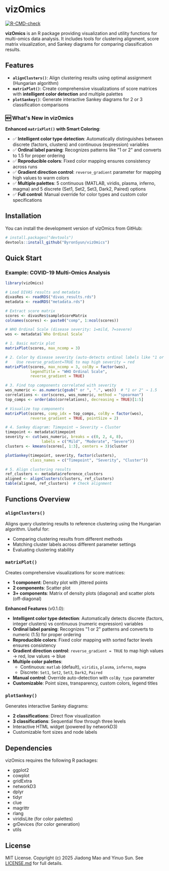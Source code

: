 # vizOmics

<!-- badges: start -->
[![R-CMD-check](https://github.com/ByronSyun/vizOmics/workflows/R-CMD-check/badge.svg)](https://github.com/ByronSyun/vizOmics/actions)
<!-- badges: end -->

**vizOmics** is an R package providing visualization and utility functions for multi-omics data analysis. It includes tools for clustering alignment, score matrix visualization, and Sankey diagrams for comparing classification results.

## Features

- **`alignClusters()`**: Align clustering results using optimal assignment (Hungarian algorithm)
- **`matrixPlot()`**: Create comprehensive visualizations of score matrices with **intelligent color detection** and multiple palettes
- **`plotSankey()`**: Generate interactive Sankey diagrams for 2 or 3 classification comparisons

### 🆕 What's New in vizOmics

**Enhanced `matrixPlot()` with Smart Coloring**:
- ✅ **Intelligent color type detection**: Automatically distinguishes between discrete (factors, clusters) and continuous (expression) variables
- ✅ **Ordinal label parsing**: Recognizes patterns like "1 or 2" and converts to 1.5 for proper ordering
- ✅ **Reproducible colors**: Fixed color mapping ensures consistency across runs
- ✅ **Gradient direction control**: `reverse_gradient` parameter for mapping high values to warm colors
- ✅ **Multiple palettes**: 5 continuous (MATLAB, viridis, plasma, inferno, magma) and 5 discrete (Set1, Set2, Set3, Dark2, Paired) options
- ✅ **Full control**: Manual override for color types and custom color specifications

## Installation

You can install the development version of vizOmics from GitHub:

```r
# install.packages("devtools")
devtools::install_github("ByronSyun/vizOmics")
```

## Quick Start

### Example: COVID-19 Multi-Omics Analysis

```r
library(vizOmics)

# Load DIVAS results and metadata
divasRes <- readRDS("divas_results.rds")
metadata <- readRDS("metadata.rds")

# Extract score matrix
scores <- divasRes$sampleScoreMatrix
colnames(scores) <- paste0("comp", 1:ncol(scores))

# WHO Ordinal Scale (disease severity: 1=mild, 7=severe)
wos <- metadata$`Who Ordinal Scale`

# 1. Basic matrix plot
matrixPlot(scores, max_ncomp = 3)

# 2. Color by disease severity (auto-detects ordinal labels like "1 or 2")
#    Use reverse_gradient=TRUE to map high severity → red
matrixPlot(scores, max_ncomp = 3, colBy = factor(wos), 
           legendTitle = "WHO Ordinal Scale", 
           reverse_gradient = TRUE)

# 3. Find top components correlated with severity
wos_numeric <- as.numeric(gsub(" or ", ".", wos))  # "1 or 2" → 1.5
correlations <- cor(scores, wos_numeric, method = "spearman")
top_comps <- order(abs(correlations), decreasing = TRUE)[1:5]

# Visualize top components
matrixPlot(scores, comp_idx = top_comps, colBy = factor(wos),
           reverse_gradient = TRUE, pointSize = 2)

# 4. Sankey diagram: Timepoint → Severity → Cluster
timepoint <- metadata$timepoint
severity <- cut(wos_numeric, breaks = c(0, 2, 4, 8), 
                labels = c("Mild", "Moderate", "Severe"))
clusters <- kmeans(scores[, 1:3], centers = 3)$cluster

plotSankey(timepoint, severity, factor(clusters), 
           class_names = c("Timepoint", "Severity", "Cluster"))

# 5. Align clustering results
ref_clusters <- metadata$reference_clusters
aligned <- alignClusters(clusters, ref_clusters)
table(aligned, ref_clusters)  # Check alignment
```

## Functions Overview

### `alignClusters()`

Aligns query clustering results to reference clustering using the Hungarian algorithm. Useful for:
- Comparing clustering results from different methods
- Matching cluster labels across different parameter settings
- Evaluating clustering stability

### `matrixPlot()`

Creates comprehensive visualizations for score matrices:
- **1 component**: Density plot with jittered points
- **2 components**: Scatter plot
- **3+ components**: Matrix of density plots (diagonal) and scatter plots (off-diagonal)

**Enhanced Features** (v0.1.0):
- **Intelligent color type detection**: Automatically detects discrete (factors, integer clusters) vs continuous (numeric expression) variables
- **Ordinal label parsing**: Recognizes "1 or 2" patterns and converts to numeric (1.5) for proper ordering
- **Reproducible colors**: Fixed color mapping with sorted factor levels ensures consistency
- **Gradient direction control**: `reverse_gradient = TRUE` to map high values → red, low values → blue
- **Multiple color palettes**: 
  - Continuous: `matlab` (default), `viridis`, `plasma`, `inferno`, `magma`
  - Discrete: `Set1`, `Set2`, `Set3`, `Dark2`, `Paired`
- **Manual control**: Override auto-detection with `colBy_type` parameter
- **Customizable**: Point sizes, transparency, custom colors, legend titles

### `plotSankey()`

Generates interactive Sankey diagrams:
- **2 classifications**: Direct flow visualization
- **3 classifications**: Sequential flow through three levels
- Interactive HTML widget (powered by networkD3)
- Customizable font sizes and node labels

## Dependencies

vizOmics requires the following R packages:
- ggplot2
- cowplot
- gridExtra
- networkD3
- dplyr
- tidyr
- clue
- magrittr
- rlang
- viridisLite (for color palettes)
- grDevices (for color generation)
- utils

## License

MIT License. Copyright (c) 2025 Jiadong Mao and Yinuo Sun. See [LICENSE.md](LICENSE.md) for full details.


